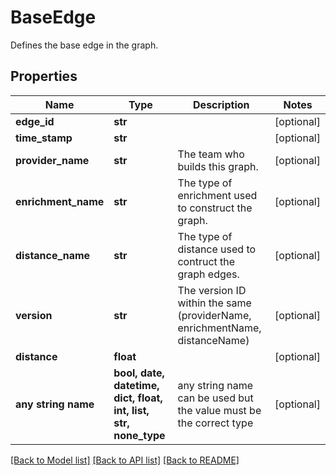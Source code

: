 # BaseEdge

Defines the base edge in the graph.

## Properties
Name | Type | Description | Notes
------------ | ------------- | ------------- | -------------
**edge_id** | **str** |  | [optional] 
**time_stamp** | **str** |  | [optional] 
**provider_name** | **str** | The team who builds this graph. | [optional] 
**enrichment_name** | **str** | The type of enrichment used to construct the graph. | [optional] 
**distance_name** | **str** | The type of distance used to contruct the graph edges. | [optional] 
**version** | **str** | The version ID within the same (providerName, enrichmentName, distanceName) | [optional] 
**distance** | **float** |  | [optional] 
**any string name** | **bool, date, datetime, dict, float, int, list, str, none_type** | any string name can be used but the value must be the correct type | [optional]

[[Back to Model list]](../README.md#documentation-for-models) [[Back to API list]](../README.md#documentation-for-api-endpoints) [[Back to README]](../README.md)


